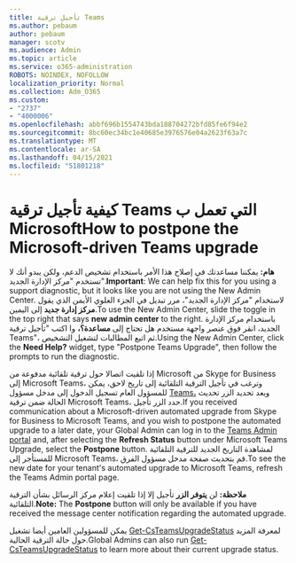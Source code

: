 ```yaml
---
title: تأجيل ترقية Teams
ms.author: pebaum
author: pebaum
manager: scotv
ms.audience: Admin
ms.topic: article
ms.service: o365-administration
ROBOTS: NOINDEX, NOFOLLOW
localization_priority: Normal
ms.collection: Adm_O365
ms.custom:
- "2737"
- "4000006"
ms.openlocfilehash: abbf696b1554743bda188704272bfd85fe6f94e2
ms.sourcegitcommit: 8bc60ec34bc1e40685e3976576e04a2623f63a7c
ms.translationtype: MT
ms.contentlocale: ar-SA
ms.lasthandoff: 04/15/2021
ms.locfileid: "51801218"
---
```

# <a name="how-to-postpone-the-microsoft-driven-teams-upgrade"></a><span data-ttu-id="23025-102">كيفية تأجيل ترقية Teams التي تعمل ب Microsoft</span><span class="sxs-lookup"><span data-stu-id="23025-102">How to postpone the Microsoft-driven Teams upgrade</span></span>

<span data-ttu-id="23025-103">**هام:** يمكننا مساعدتك في إصلاح هذا الأمر باستخدام تشخيص الدعم، ولكن يبدو أنك لا تستخدم "مركز الإدارة الجديد".</span><span class="sxs-lookup"><span data-stu-id="23025-103">**Important**: We can help fix this for you using a support diagnostic, but it looks like you are not using the New Admin Center.</span></span> <span data-ttu-id="23025-104">لاستخدام "مركز الإدارة الجديد"، مرر تبديل في الجزء العلوي الأيمن الذي يقول **مركز إدارة جديد** إلى اليمين.</span><span class="sxs-lookup"><span data-stu-id="23025-104">To use the New Admin Center, slide the toggle in the top right that says **new admin center** to the right.</span></span> <span data-ttu-id="23025-105">باستخدام مركز الإدارة الجديد، انقر فوق عنصر واجهة مستخدم هل تحتاج إلى **مساعدة؟،** وا اكتب "تأجيل ترقية Teams"، ثم اتبع المطالبات لتشغيل التشخيص.</span><span class="sxs-lookup"><span data-stu-id="23025-105">Using the New Admin Center, click the **Need Help?** widget, type "Postpone Teams Upgrade", then follow the prompts to run the diagnostic.</span></span>

<span data-ttu-id="23025-106">إذا تلقيت اتصالا حول ترقية تلقائية مدفوعة من Microsoft من Skype for Business إلى Microsoft Teams، وترغب في تأجيل الترقية التلقائية إلى تاريخ  لاحق، يمكن للمسؤول العام تسجيل  الدخول إلى مدخل مسؤول [Teams،](https://admin.teams.microsoft.com/dashboard) وبعد تحديد الزر تحديث الحالة ضمن ترقية Microsoft Teams، حدد الزر تأجيل.</span><span class="sxs-lookup"><span data-stu-id="23025-106">If you received communication about a Microsoft-driven automated upgrade from Skype for Business to Microsoft Teams, and you wish to postpone the automated upgrade to a later date, your Global Admin can log in to the [Teams Admin portal](https://admin.teams.microsoft.com/dashboard) and, after selecting the **Refresh Status** button under Microsoft Teams Upgrade, select the **Postpone** button.</span></span> <span data-ttu-id="23025-107">لمشاهدة التاريخ الجديد للترقية التلقائية للمستأجر إلى Microsoft Teams، قم بتحديث صفحة مدخل مسؤول الفرق.</span><span class="sxs-lookup"><span data-stu-id="23025-107">To see the new date for your tenant's automated upgrade to Microsoft Teams, refresh the Teams Admin portal page.</span></span>

<span data-ttu-id="23025-108">**ملاحظة:** لن **يتوفر الزر** تأجيل إلا إذا تلقيت إعلام مركز الرسائل بشأن الترقية التلقائية.</span><span class="sxs-lookup"><span data-stu-id="23025-108">**Note:** The **Postpone** button will only be available if you have received the message center notification regarding the automated upgrade.</span></span> 

<span data-ttu-id="23025-109">يمكن للمسؤولين العامين أيضا تشغيل [Get-CsTeamsUpgradeStatus](https://docs.microsoft.com/powershell/module/skype/get-csteamsupgradestatus?view=skype-ps) لمعرفة المزيد حول حالة الترقية الحالية.</span><span class="sxs-lookup"><span data-stu-id="23025-109">Global Admins can also run [Get-CsTeamsUpgradeStatus](https://docs.microsoft.com/powershell/module/skype/get-csteamsupgradestatus?view=skype-ps) to learn more about their current upgrade status.</span></span>
